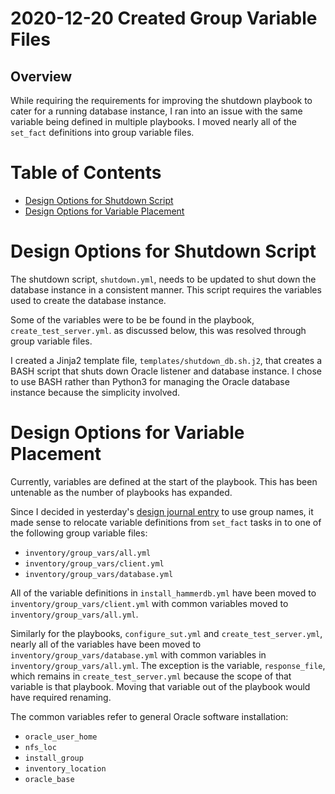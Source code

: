 2020-12-20 Created Group Variable Files
=======================================

Overview
--------

While requiring the requirements for improving the shutdown playbook to cater
for a running database instance, I ran into an issue with the same variable
being defined in multiple playbooks. I moved nearly all of the `set_fact`
definitions into group variable files.

Table of Contents
=================

* [Design Options for Shutdown Script](#design-options-for-shutdown-script)
* [Design Options for Variable Placement](#design-options-for-variable-placement)

Design Options for Shutdown Script
==================================

The shutdown script, `shutdown.yml`, needs to be updated to shut down
the database instance in a consistent manner. This script requires the
variables used to create the database instance.

Some of the variables were to be be found in the playbook,
`create_test_server.yml`. as discussed below, this was resolved through
group variable files.

I created a Jinja2 template file, `templates/shutdown_db.sh.j2`, that
creates a BASH script that shuts down Oracle listener and database
instance. I chose to use BASH rather than Python3 for managing the
Oracle database instance because the simplicity involved.

Design Options for Variable Placement
=====================================

Currently, variables are defined at the start of the playbook. This
has been untenable as the number of playbooks has expanded.

Since I decided in yesterday's [design journal entry](2020_12_19.md)
to use group names, it made sense to relocate variable definitions
from `set_fact` tasks in to one of the following group variable files:
- `inventory/group_vars/all.yml`
- `inventory/group_vars/client.yml`
- `inventory/group_vars/database.yml`

All of the variable definitions in `install_hammerdb.yml` have
been moved to `inventory/group_vars/client.yml` with common variables
moved to `inventory/group_vars/all.yml`.

Similarly for the playbooks, `configure_sut.yml` and `create_test_server.yml`,
nearly all of the variables have been moved to `inventory/group_vars/database.yml`
with common variables in `inventory/group_vars/all.yml`. The exception is the
variable, `response_file`, which remains in `create_test_server.yml`
because the scope of that variable is that playbook. Moving that variable out
of the playbook would have required renaming.

The common variables refer to general Oracle software installation:
- `oracle_user_home`
- `nfs_loc`
- `install_group`
- `inventory_location`
- `oracle_base`


